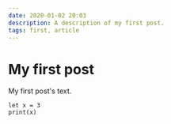 ```yaml
---
date: 2020-01-02 20:03
description: A description of my first post.
tags: first, article
---
```

# My first post

My first post's text.


```
let x = 3
print(x)
```
